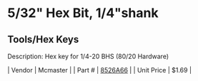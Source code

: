 # 5/32" Hex Bit, 1/4"shank
## Tools/Hex Keys
Description: 	Hex key for 1/4-20 BHS (80/20 Hardware) 

| Vendor | Mcmaster | 
| Part # | [8526A66](http://www.mcmaster.com/) | 
| Unit Price | $1.69 | 
